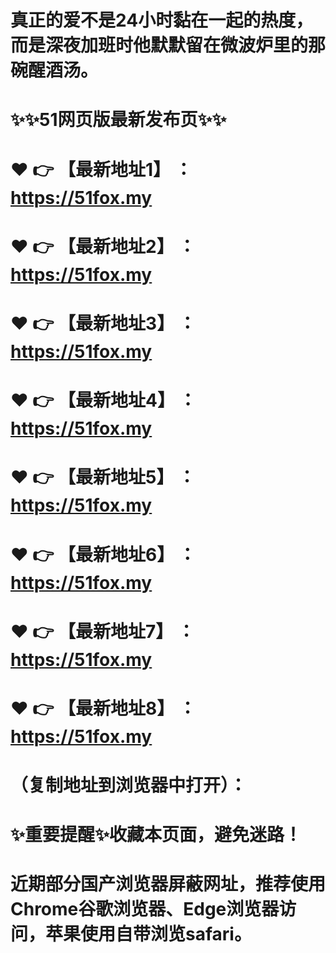 # 真正的爱不是24小时黏在一起的热度，而是深夜加班时他默默留在微波炉里的那碗醒酒汤。
# ✨✨51网页版最新发布页✨✨
# ❤️ 👉 【最新地址1】 ：https://51fox.my
# ❤️ 👉 【最新地址2】 ：https://51fox.my
# ❤️ 👉 【最新地址3】 ：https://51fox.my
# ❤️ 👉 【最新地址4】 ：https://51fox.my
# ❤️ 👉 【最新地址5】 ：https://51fox.my
# ❤️ 👉 【最新地址6】 ：https://51fox.my
# ❤️ 👉 【最新地址7】 ：https://51fox.my
# ❤️ 👉 【最新地址8】 ：https://51fox.my
# （复制地址到浏览器中打开）：
# ✨重要提醒✨收藏本页面，避免迷路！
# 近期部分国产浏览器屏蔽网址，推荐使用Chrome谷歌浏览器、Edge浏览器访问，苹果使用自带浏览safari。
